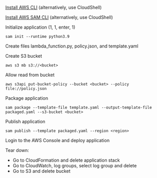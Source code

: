 <a href="https://aws.amazon.com/cli/">Install AWS CLI</a>  (alternatively, use CloudShell)  

<a href="https://docs.aws.amazon.com/serverless-application-model/latest/developerguide/serverless-sam-cli-install.html">Install AWS SAM CLI</a> (alternatively, use CloudShell)  

Initialize application (1, 1, enter, 1)  
```
sam init --runtime python3.9
```

Create files lambda_function.py, policy.json, and template.yaml  

Create S3 bucket  
```
aws s3 mb s3://<bucket>
```

Allow read from bucket  
```
aws s3api put-bucket-policy --bucket <bucket> --policy file://policy.json
```

Package application  
```
sam package --template-file template.yaml --output-template-file packaged.yaml --s3-bucket <bucket>
```

Publish application  
```
sam publish --template packaged.yaml --region <region>
```

Login to the AWS Console and deploy application  

Tear down:  

- Go to CloudFormation and delete application stack  
- Go to CloudWatch, log groups, select log group and delete  
- Go to S3 and delete bucket  
